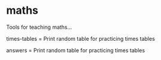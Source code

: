 maths
=====

Tools for teaching maths...

times-tables = Print random table for practicing times tables

answers = Print random table for practicing times tables
